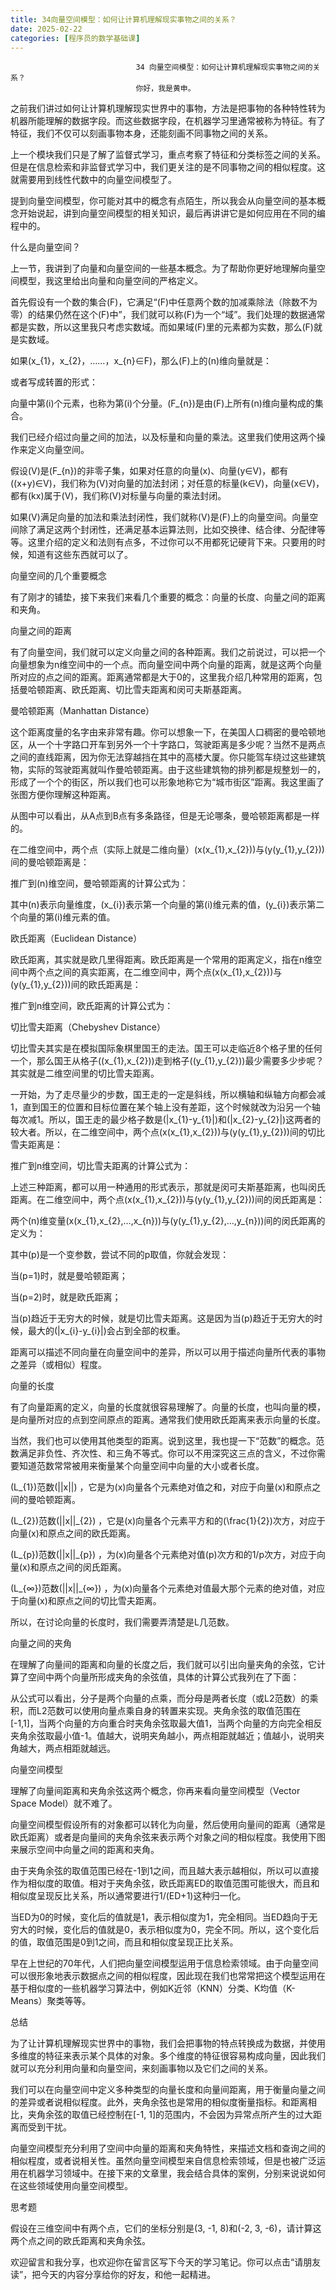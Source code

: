 ```yaml
---
title: 34向量空间模型：如何让计算机理解现实事物之间的关系？
date: 2025-02-22
categories: [程序员的数学基础课]
---
```

```text
                            34 向量空间模型：如何让计算机理解现实事物之间的关系？
                            你好，我是黄申。
```

之前我们讲过如何让计算机理解现实世界中的事物，方法是把事物的各种特性转为机器所能理解的数据字段。而这些数据字段，在机器学习里通常被称为特征。有了特征，我们不仅可以刻画事物本身，还能刻画不同事物之间的关系。

上一个模块我们只是了解了监督式学习，重点考察了特征和分类标签之间的关系。但是在信息检索和非监督式学习中，我们更关注的是不同事物之间的相似程度。这就需要用到线性代数中的向量空间模型了。

提到向量空间模型，你可能对其中的概念有点陌生，所以我会从向量空间的基本概念开始说起，讲到向量空间模型的相关知识，最后再讲讲它是如何应用在不同的编程中的。

什么是向量空间？

上一节，我讲到了向量和向量空间的一些基本概念。为了帮助你更好地理解向量空间模型，我这里给出向量和向量空间的严格定义。

首先假设有一个数的集合\(F\)，它满足“\(F\)中任意两个数的加减乘除法（除数不为零）的结果仍然在这个\(F\)中”，我们就可以称\(F\)为一个“域”。我们处理的数据通常都是实数，所以这里我只考虑实数域。而如果域\(F\)里的元素都为实数，那么\(F\)就是实数域。

如果\(x\_{1}，x\_{2}，……，x\_{n}∈F\)，那么\(F\)上的\(n\)维向量就是：



或者写成转置的形式：



向量中第\(i\)个元素，也称为第\(i\)个分量。\(F\_{n}\)是由\(F\)上所有\(n\)维向量构成的集合。

我们已经介绍过向量之间的加法，以及标量和向量的乘法。这里我们使用这两个操作来定义向量空间。

假设\(V\)是\(F\_{n}\)的非零子集，如果对任意的向量\(x\)、向量\(y∈V\)，都有\((x+y)∈V\)，我们称为\(V\)对向量的加法封闭；对任意的标量\(k∈V\)，向量\(x∈V\)，都有\(kx\)属于\(V\)，我们称\(V\)对标量与向量的乘法封闭。

如果\(V\)满足向量的加法和乘法封闭性，我们就称\(V\)是\(F\)上的向量空间。向量空间除了满足这两个封闭性，还满足基本运算法则，比如交换律、结合律、分配律等等。这里介绍的定义和法则有点多，不过你可以不用都死记硬背下来。只要用的时候，知道有这些东西就可以了。

向量空间的几个重要概念

有了刚才的铺垫，接下来我们来看几个重要的概念：向量的长度、向量之间的距离和夹角。

向量之间的距离

有了向量空间，我们就可以定义向量之间的各种距离。我们之前说过，可以把一个向量想象为n维空间中的一个点。而向量空间中两个向量的距离，就是这两个向量所对应的点之间的距离。距离通常都是大于0的，这里我介绍几种常用的距离，包括曼哈顿距离、欧氏距离、切比雪夫距离和闵可夫斯基距离。


曼哈顿距离（Manhattan Distance）


这个距离度量的名字由来非常有趣。你可以想象一下，在美国人口稠密的曼哈顿地区，从一个十字路口开车到另外一个十字路口，驾驶距离是多少呢？当然不是两点之间的直线距离，因为你无法穿越挡在其中的高楼大厦。你只能驾车绕过这些建筑物，实际的驾驶距离就叫作曼哈顿距离。由于这些建筑物的排列都是规整划一的，形成了一个个的街区，所以我们也可以形象地称它为“城市街区”距离。我这里画了张图方便你理解这种距离。



从图中可以看出，从A点到B点有多条路径，但是无论哪条，曼哈顿距离都是一样的。

在二维空间中，两个点（实际上就是二维向量）\(x(x\_{1},x\_{2})\)与\(y(y\_{1},y\_{2})\)间的曼哈顿距离是：



推广到\(n\)维空间，曼哈顿距离的计算公式为：



其中\(n\)表示向量维度，\(x\_{i}\)表示第一个向量的第\(i\)维元素的值，\(y\_{i}\)表示第二个向量的第\(i\)维元素的值。


欧氏距离（Euclidean Distance）


欧氏距离，其实就是欧几里得距离。欧氏距离是一个常用的距离定义，指在n维空间中两个点之间的真实距离，在二维空间中，两个点\(x(x\_{1},x\_{2})\)与\(y(y\_{1},y\_{2})\)间的欧氏距离是：



推广到n维空间，欧氏距离的计算公式为：




切比雪夫距离（Chebyshev Distance）


切比雪夫其实是在模拟国际象棋里国王的走法。国王可以走临近8个格子里的任何一个，那么国王从格子\((x\_{1},x\_{2})\)走到格子\((y\_{1},y\_{2})\)最少需要多少步呢？其实就是二维空间里的切比雪夫距离。

一开始，为了走尽量少的步数，国王走的一定是斜线，所以横轴和纵轴方向都会减1，直到国王的位置和目标位置在某个轴上没有差距，这个时候就改为沿另一个轴每次减1。所以，国王走的最少格子数是\(|x\_{1}-y\_{1}|\)和\(|x\_{2}-y\_{2}|\)这两者的较大者。所以，在二维空间中，两个点\(x(x\_{1},x\_{2})\)与\(y(y\_{1},y\_{2})\)间的切比雪夫距离是：



推广到n维空间，切比雪夫距离的计算公式为：



上述三种距离，都可以用一种通用的形式表示，那就是闵可夫斯基距离，也叫闵氏距离。在二维空间中，两个点\(x(x\_{1},x\_{2})\)与\(y(y\_{1},y\_{2})\)间的闵氏距离是：



两个\(n\)维变量\(x(x\_{1},x\_{2},…,x\_{n})\)与\(y(y\_{1},y\_{2},…,y\_{n})\)间的闵氏距离的定义为：



其中\(p\)是一个变参数，尝试不同的p取值，你就会发现：


当\(p=1\)时，就是曼哈顿距离；

当\(p=2\)时，就是欧氏距离；

当\(p\)趋近于无穷大的时候，就是切比雪夫距离。这是因为当\(p\)趋近于无穷大的时候，最大的\(|x\_{i}-y\_{i}|\)会占到全部的权重。


距离可以描述不同向量在向量空间中的差异，所以可以用于描述向量所代表的事物之差异（或相似）程度。

向量的长度

有了向量距离的定义，向量的长度就很容易理解了。向量的长度，也叫向量的模，是向量所对应的点到空间原点的距离。通常我们使用欧氏距离来表示向量的长度。

当然，我们也可以使用其他类型的距离。说到这里，我也提一下“范数”的概念。范数满足非负性、齐次性、和三角不等式。你可以不用深究这三点的含义，不过你需要知道范数常常被用来衡量某个向量空间中向量的大小或者长度。

\(L\_{1}\)范数\(||x||\) ，它是为\(x\)向量各个元素绝对值之和，对应于向量\(x\)和原点之间的曼哈顿距离。

\(L\_{2}\)范数\(||x||\_{2}\) ，它是\(x\)向量各个元素平方和的\(\\frac{1}{2}\)次方，对应于向量\(x\)和原点之间的欧氏距离。

\(L\_{p}\)范数\(||x||\_{p}\) ，为\(x\)向量各个元素绝对值\(p\)次方和的1/p次方，对应于向量\(x\)和原点之间的闵氏距离。

\(L\_{∞}\)范数\(||x||\_{∞}\) ，为\(x\)向量各个元素绝对值最大那个元素的绝对值，对应于向量\(x\)和原点之间的切比雪夫距离。

所以，在讨论向量的长度时，我们需要弄清楚是L几范数。

向量之间的夹角

在理解了向量间的距离和向量的长度之后，我们就可以引出向量夹角的余弦，它计算了空间中两个向量所形成夹角的余弦值，具体的计算公式我列在了下面：



从公式可以看出，分子是两个向量的点乘，而分母是两者长度（或L2范数）的乘积，而L2范数可以使用向量点乘自身的转置来实现。夹角余弦的取值范围在[-1,1]，当两个向量的方向重合时夹角余弦取最大值1，当两个向量的方向完全相反夹角余弦取最小值-1。值越大，说明夹角越小，两点相距就越近；值越小，说明夹角越大，两点相距就越远。

向量空间模型

理解了向量间距离和夹角余弦这两个概念，你再来看向量空间模型（Vector Space Model）就不难了。

向量空间模型假设所有的对象都可以转化为向量，然后使用向量间的距离（通常是欧氏距离）或者是向量间的夹角余弦来表示两个对象之间的相似程度。我使用下图来展示空间中向量之间的距离和夹角。



由于夹角余弦的取值范围已经在-1到1之间，而且越大表示越相似，所以可以直接作为相似度的取值。相对于夹角余弦，欧氏距离ED的取值范围可能很大，而且和相似度呈现反比关系，所以通常要进行1/(ED+1)这种归一化。

当ED为0的时候，变化后的值就是1，表示相似度为1，完全相同。当ED趋向于无穷大的时候，变化后的值就是0，表示相似度为0，完全不同。所以，这个变化后的值，取值范围是0到1之间，而且和相似度呈现正比关系。

早在上世纪的70年代，人们把向量空间模型运用于信息检索领域。由于向量空间可以很形象地表示数据点之间的相似程度，因此现在我们也常常把这个模型运用在基于相似度的一些机器学习算法中，例如K近邻（KNN）分类、K均值（K-Means）聚类等等。

总结

为了让计算机理解现实世界中的事物，我们会把事物的特点转换成为数据，并使用多维度的特征来表示某个具体的对象。多个维度的特征很容易构成向量，因此我们就可以充分利用向量和向量空间，来刻画事物以及它们之间的关系。

我们可以在向量空间中定义多种类型的向量长度和向量间距离，用于衡量向量之间的差异或者说相似程度。此外，夹角余弦也是常用的相似度衡量指标。和距离相比，夹角余弦的取值已经控制在[-1, 1]的范围内，不会因为异常点所产生的过大距离而受到干扰。

向量空间模型充分利用了空间中向量的距离和夹角特性，来描述文档和查询之间的相似程度，或者说相关性。虽然向量空间模型来自信息检索领域，但是也被广泛运用在机器学习领域中。在接下来的文章里，我会结合具体的案例，分别来说说如何在这些领域使用向量空间模型。

思考题

假设在三维空间中有两个点，它们的坐标分别是(3, -1, 8)和(-2, 3, -6)，请计算这两个点之间的欧氏距离和夹角余弦。

欢迎留言和我分享，也欢迎你在留言区写下今天的学习笔记。你可以点击“请朋友读”，把今天的内容分享给你的好友，和他一起精进。

                        
                        
                            